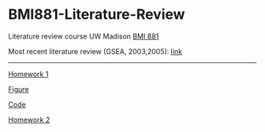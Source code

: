 # BMI881-Literature-Review
Literature review course UW Madison [BMI 881](https://kbroman.org/BMI881/)

Most recent literature review (GSEA, 2003,2005): [link](https://github.com/gruenloht-ds/BMI881-Literature-Review/blob/main/gsea-2003.docx)

---

[Homework 1](https://github.com/gruenloht-ds/BMI881-Literature-Review/blob/main/homework1.docx)

[Figure](https://github.com/gruenloht-ds/BMI881-Literature-Review/blob/main/Figure1.jpg)

[Code](https://github.com/gruenloht-ds/BMI881-Literature-Review/blob/main/homework1-BMI881.R)


[Homework 2](https://github.com/gruenloht-ds/BMI881-Literature-Review/blob/main/Homework2.pdf)
